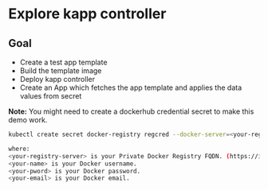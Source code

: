 # Explore kapp controller

## Goal

- Create a test app template
- Build the template image
- Deploy kapp controller
- Create an App which fetches the app template and applies the data values from secret

**Note:** You might need to create a dockerhub credential secret to make this demo work.
``` bash
kubectl create secret docker-registry regcred --docker-server=<your-registry-server> --docker-username=<your-name> --docker-password=<your-pword> --docker-email=<your-email>

where:
<your-registry-server> is your Private Docker Registry FQDN. (https://index.docker.io/v1/ for DockerHub)
<your-name> is your Docker username.
<your-pword> is your Docker password.
<your-email> is your Docker email.
```